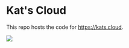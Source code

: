 # Kat's Cloud

This repo hosts the code for https://kats.cloud.

![](https://cdn.shopify.com/s/files/1/0593/0005/3048/files/cumulus-cat_50x@2x.png?v=1641439823)
